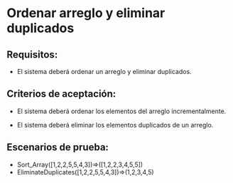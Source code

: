 # Ordenar arreglo y eliminar duplicados

## Requisitos:
-	El sistema deberá ordenar un arreglo y eliminar duplicados.

## Criterios de aceptación:
-	El sistema deberá ordenar los elementos del arreglo incrementalmente.

-	El sistema deberá eliminar los elementos duplicados de un arreglo.

## Escenarios de prueba:
-	Sort_Array([1,2,2,5,5,4,3])=>([1,2,2,3,4,5,5])
-	EliminateDuplicates([1,2,2,5,5,4,3])=>(1,2,3,4,5)
